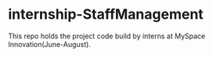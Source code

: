 # internship-StaffManagement
This repo holds the project code build by interns at MySpace Innovation(June-August). 
